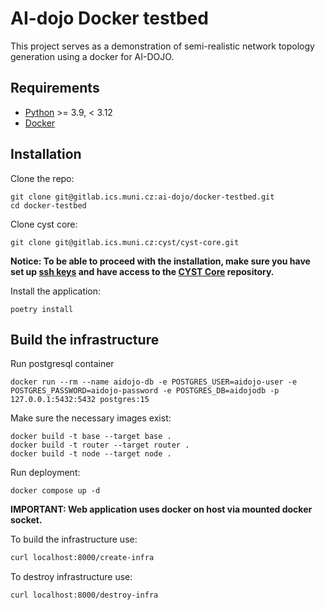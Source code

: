 # AI-dojo Docker testbed
This project serves as a demonstration of semi-realistic network topology generation using a docker for AI-DOJO.

## Requirements
- [Python](https://www.python.org/) >= 3.9, < 3.12
- [Docker](https://docs.docker.com/engine/install/)

## Installation
Clone the repo:
```shell
git clone git@gitlab.ics.muni.cz:ai-dojo/docker-testbed.git
cd docker-testbed
```

Clone cyst core:
```shell
git clone git@gitlab.ics.muni.cz:cyst/cyst-core.git
```

**Notice: To be able to proceed with the installation, make sure you have set up [ssh keys](https://docs.github.com/en/authentication/connecting-to-github-with-ssh/generating-a-new-ssh-key-and-adding-it-to-the-ssh-agent) and have access to the [CYST Core](https://gitlab.ics.muni.cz/cyst/cyst-core) repository.**

Install the application:
```shell
poetry install
```

## Build the infrastructure
Run postgresql container
```shell
docker run --rm --name aidojo-db -e POSTGRES_USER=aidojo-user -e POSTGRES_PASSWORD=aidojo-password -e POSTGRES_DB=aidojodb -p 127.0.0.1:5432:5432 postgres:15
```

Make sure the necessary images exist:
```shell
docker build -t base --target base .
docker build -t router --target router .
docker build -t node --target node .
```
Run deployment:
```shell
docker compose up -d
```

**IMPORTANT: Web application uses docker on host via mounted docker socket.**

To build the infrastructure use:
```bash
curl localhost:8000/create-infra
```

To destroy infrastructure use:
```bash
curl localhost:8000/destroy-infra
```
